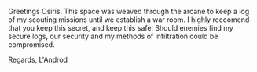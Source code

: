 Greetings Osiris. 
This space was weaved through the arcane to keep a log of my scouting missions until we establish a war room.
I highly reccomend that you keep this secret, and keep this safe.
Should enemies find my secure logs, our security and my methods of infiltration could be compromised.

Regards,
    L'Androd
